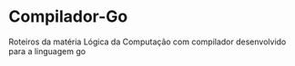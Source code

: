 # Compilador-Go

Roteiros da matéria Lógica da Computação com compilador desenvolvido para a linguagem go
